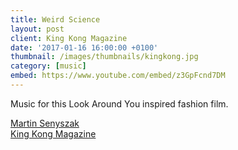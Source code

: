 ```yaml
---
title: Weird Science
layout: post
client: King Kong Magazine
date: '2017-01-16 16:00:00 +0100'
thumbnail: /images/thumbnails/kingkong.jpg
category: [music]
embed: https://www.youtube.com/embed/z3GpFcnd7DM
---
```


Music for this Look Around You inspired fashion film.

[Martin Senyszak](http://martinsenyszak.com)  
[King Kong Magazine](http://www.kingkongmagazine.com/fashion/weird-science/)
